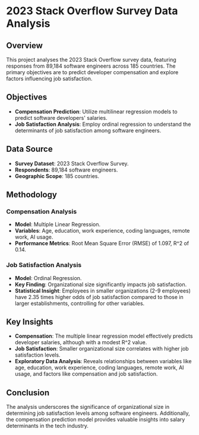 # 2023 Stack Overflow Survey Data Analysis

## Overview
This project analyses the 2023 Stack Overflow survey data, featuring responses from 89,184 software engineers across 185 countries. The primary objectives are to predict developer compensation and explore factors influencing job satisfaction.

## Objectives
- **Compensation Prediction**: Utilize multilinear regression models to predict software developers' salaries.
- **Job Satisfaction Analysis**: Employ ordinal regression to understand the determinants of job satisfaction among software engineers.

## Data Source
- **Survey Dataset**: 2023 Stack Overflow Survey.
- **Respondents**: 89,184 software engineers.
- **Geographic Scope**: 185 countries.

## Methodology
### Compensation Analysis
- **Model**: Multiple Linear Regression.
- **Variables**: Age, education, work experience, coding languages, remote work, AI usage.
- **Performance Metrics**: Root Mean Square Error (RMSE) of 1.097, R^2 of 0.14.

### Job Satisfaction Analysis
- **Model**: Ordinal Regression.
- **Key Finding**: Organizational size significantly impacts job satisfaction.
- **Statistical Insight**: Employees in smaller organizations (2-9 employees) have 2.35 times higher odds of job satisfaction compared to those in larger establishments, controlling for other variables.

## Key Insights
- **Compensation**: The multiple linear regression model effectively predicts developer salaries, although with a modest R^2 value.
- **Job Satisfaction**: Smaller organizational size correlates with higher job satisfaction levels.
- **Exploratory Data Analysis**: Reveals relationships between variables like age, education, work experience, coding languages, remote work, AI usage, and factors like compensation and job satisfaction.

## Conclusion
The analysis underscores the significance of organizational size in determining job satisfaction levels among software engineers. Additionally, the compensation prediction model provides valuable insights into salary determinants in the tech industry.
